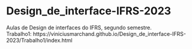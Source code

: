 # Design_de_interface-IFRS-2023
<div>
Aulas de Design de interfaces do IFRS, segundo semestre.
</div>
<div>
Trabalho1: https://viniciusmarchand.github.io/Design_de_interface-IFRS-2023/Trabalho1/index.html
</div>
